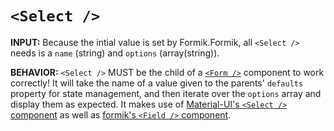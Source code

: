 # `<Select />`

**INPUT:** Because the intial value is set by Formik.Formik, all `<Select />` needs is a `name` (string) and `options` (array(string)).

**BEHAVIOR:** `<Select />` MUST be the child of a [`<Form />`](../Form/README.md) component to work correctly! It will take the name of a value given to the parents' `defaults` property for state management, and then iterate over the `options` array and display them as expected. It makes use of [Material-UI's `<Select />` component](https://material-ui.com/demos/selects) as well as [formik's `<Field />` component](https://github.com/jaredpalmer/formik#field-).